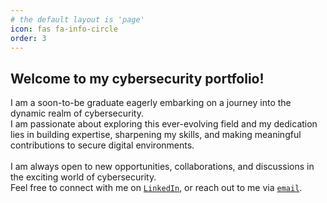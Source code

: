 ```yaml
---
# the default layout is 'page'
icon: fas fa-info-circle
order: 3
---
```


<h2>Welcome to my cybersecurity portfolio!</h2>

I am a soon-to-be graduate eagerly embarking on a journey into the dynamic realm of cybersecurity. 
<br>
I am passionate about exploring this ever-evolving field and my dedication lies in building expertise, sharpening my skills, and making meaningful contributions to secure digital environments.
<br><br>
I am always open to new opportunities, collaborations, and discussions in the exciting world of cybersecurity.<br>
Feel free to connect with me on [``LinkedIn``](https://www.linkedin.com/in/sanya-k/), or reach out to me via [``email``](mailto:sanya.kaushal@hotmail.com). 
